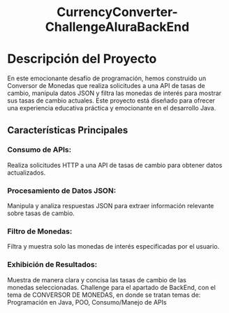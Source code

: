 # <h1 align="center"> CurrencyConverter-ChallengeAluraBackEnd </h1>

# Descripción del Proyecto
En este emocionante desafío de programación, hemos construido un Conversor de Monedas que realiza solicitudes a una API de tasas de cambio, manipula datos JSON y filtra las monedas de interés para mostrar sus tasas de cambio actuales. Este proyecto está diseñado para ofrecer una experiencia educativa práctica y emocionante en el desarrollo Java.

## Características Principales
### Consumo de APIs:

Realiza solicitudes HTTP a una API de tasas de cambio para obtener datos actualizados.
### Procesamiento de Datos JSON:

Manipula y analiza respuestas JSON para extraer información relevante sobre tasas de cambio.
### Filtro de Monedas:

Filtra y muestra solo las monedas de interés especificadas por el usuario.
### Exhibición de Resultados:

Muestra de manera clara y concisa las tasas de cambio de las monedas seleccionadas.
Challenge para el apartado de BackEnd, con el tema de CONVERSOR DE MONEDAS, en donde se tratan temas de:
Programación en Java, POO, Consumo/Manejo de APIs

